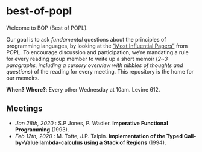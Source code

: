 # best-of-popl
Welcome to BOP (Best of POPL). 

Our goal is to ask *fundamental* questions about the principles of programming languages, by looking at the [“Most Influential Papers”](https://www.sigplan.org/Awards/POPL/) from POPL. To encourage discussion and participation, we’re mandating a rule for every reading group member to write up a short memoir (*2~3 paragraphs, including a cursory overview with nibbles of thoughts and questions*) of the reading for every meeting. This repository is the home for our memoirs.


**When? Where?**: Every other Wednesday at 10am. Levine 612. 

## Meetings
* *Jan 28th, 2020* : S.P Jones, P. Wadler. **Imperative Functional Programming** (1993).
* *Feb 12th, 2020* : M. Tofte, J.P. Talpin. **Implementation of the Typed Call-by-Value lambda-calculus using a Stack of Regions** (1994).
